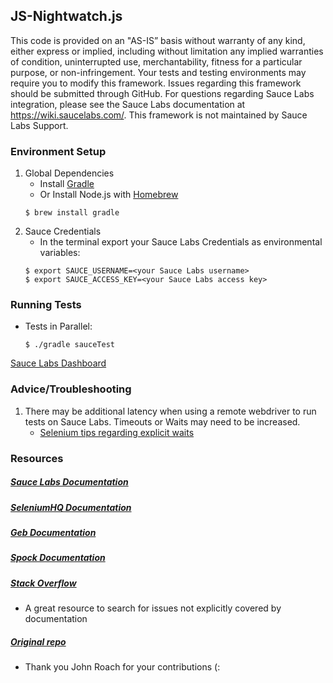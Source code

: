 ## JS-Nightwatch.js

This code is provided on an "AS-IS” basis without warranty of any kind, either express or implied, including without limitation any implied warranties of condition, uninterrupted use, merchantability, fitness for a particular purpose, or non-infringement. Your tests and testing environments may require you to modify this framework. Issues regarding this framework should be submitted through GitHub. For questions regarding Sauce Labs integration, please see the Sauce Labs documentation at https://wiki.saucelabs.com/. This framework is not maintained by Sauce Labs Support.

### Environment Setup

1. Global Dependencies
    * Install [Gradle](https://gradle.org/)
    * Or Install Node.js with [Homebrew](http://brew.sh/)
    ```
    $ brew install gradle
    ```
2. Sauce Credentials
    * In the terminal export your Sauce Labs Credentials as environmental variables:
    ```
    $ export SAUCE_USERNAME=<your Sauce Labs username>
	$ export SAUCE_ACCESS_KEY=<your Sauce Labs access key>
    ```

### Running Tests

* Tests in Parallel:
	```
	$ ./gradle sauceTest
	```

[Sauce Labs Dashboard](https://saucelabs.com/beta/dashboard/)

### Advice/Troubleshooting

1. There may be additional latency when using a remote webdriver to run tests on Sauce Labs. Timeouts or Waits may need to be increased.
    * [Selenium tips regarding explicit waits](https://wiki.saucelabs.com/display/DOCS/Best+Practice%3A+Use+Explicit+Waits)

### Resources
##### [Sauce Labs Documentation](https://wiki.saucelabs.com/)

##### [SeleniumHQ Documentation](http://www.seleniumhq.org/docs/)

##### [Geb Documentation](http://www.gebish.org/manual/current/)

##### [Spock Documentation](http://spockframework.org/spock/docs/1.1-rc-2/index.html)

##### [Stack Overflow](http://stackoverflow.com/)
* A great resource to search for issues not explicitly covered by documentation

##### [Original repo](https://github.com/JohnRoach/Saucelabs-Geb-Spock-Groovy-Gradle)
* Thank you John Roach for your contributions (: